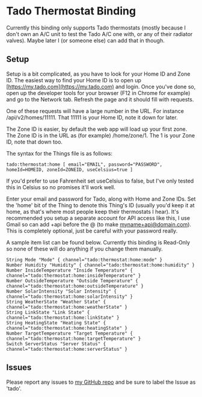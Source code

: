 # Tado Thermostat Binding
Currently this binding only supports Tado thermostats (mostly because I don't own an A/C unit to test the Tado A/C one with, or any of their radiator valves). Maybe later I (or someone else) can add that in though.

## Setup
Setup is a bit complicated, as you have to look for your Home ID and Zone ID. The easiest way to find your Home ID is to open up [https://my.tado.com](https://my.tado.com) and login. Once you've done so, open up the developer tools for your browser (F12 in Chrome for example) and go to the Network tab. Refresh the page and it should fill with requests.

One of these requests will have a large number in the URL. For instance /api/v2/homes/11111. That 11111 is your Home ID, note it down for later.

The Zone ID is easier, by default the web app will load up your first zone. The Zone ID is in the URL as (for example) /home/zone/1. The 1 is your Zone ID, note that down too.

The syntax for the Things file is as follows:

````
tado:thermostat:home [ email="EMAIL", password="PASSWORD", homeId=HOMEID, zoneId=ZONEID, useCelsius=true ]
````

If you'd prefer to use Fahrenheit set useCelsius to false, but I've only tested this in Celsius so no promises it'll work well.

Enter your email and password for Tado, along with Home and Zone IDs. Set the 'home' bit of the Thing to denote this Thing's ID (usually you'd keep it at home, as that's where most people keep their thermostats I hear). It's recommended you setup a separate account for API access like this, I use Gmail so can add +api before the @ (to make myname+api@domain.com). This is completely optional, just be careful with your password really.

A sample item list can be found below. Currently this binding is Read-Only so none of these will do anything if you change them manually.

````
String Mode "Mode" { channel="tado:thermostat:home:mode" }
Number Humidity "Humidity" { channel="tado:thermostat:home:humidity" }
Number InsideTemperature "Inside Temperature" { channel="tado:thermostat:home:insideTemperature" }
Number OutsideTemperature "Outside Temperature" { channel="tado:thermostat:home:outsideTemperature" }
Number SolarIntensity "Solar Intensity" { channel="tado:thermostat:home:solarIntensity" }
String WeatherState "Weather State" { channel="tado:thermostat:home:weatherState" }
String LinkState "Link State" { channel="tado:thermostat:home:linkState" }
String HeatingState "Heating State" { channel="tado:thermostat:home:heatingState" }
Number TargetTemperature "Target Temperature" { channel="tado:thermostat:home:targetTemperature" }
Switch ServerStatus "Server Status" { channel="tado:thermostat:home:serverStatus" }
````

## Issues

Please report any issues to [my GitHub repo](https://github.com/BenWoodford/openhab2-addons/) and be sure to label the Issue as 'tado'.